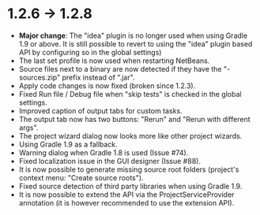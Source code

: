 # 1.2.6 -> 1.2.8

- **Major change**: The "idea" plugin is no longer used when using Gradle 1.9 or above. It is still possible to revert to using the "idea" plugin based API by configuring so in the global settings)
- The last set profile is now used when restarting NetBeans.
- Source files next to a binary are now detected if they have the "-sources.zip" prefix instead of ".jar".
- Apply code changes is now fixed (broken since 1.2.3).
- Fixed Run file / Debug file when "skip tests" is checked in the global settings.
- Improved caption of output tabs for custom tasks.
- The output tab now has two buttons: "Rerun" and "Rerun with different args".
- The project wizard dialog now looks more like other project wizards.
- Using Gradle 1.9 as a fallback.
- Warning dialog when Gradle 1.8 is used (Issue #74).
- Fixed localization issue in the GUI designer (Issue #88).
- It is now possible to generate missing source root folders (project's context menu: "Create source roots").
- Fixed source detection of third party libraries when using Gradle 1.9.
- It is now possible to extend the API via the ProjectServiceProvider annotation (it is however recommended to use the extension API).

